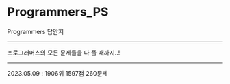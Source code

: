 # Programmers_PS

Programmers 답안지

---

프로그래머스의 모든 문제들을 다 풀 때까지..!

---

2023.05.09 : 1906위 1597점 260문제
